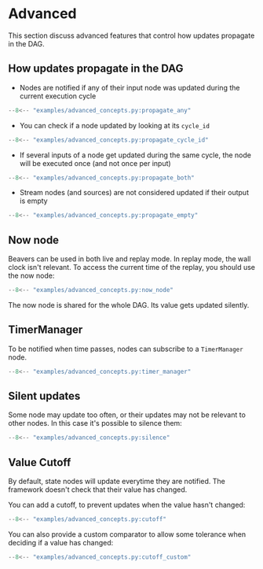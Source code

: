 # Advanced 

This section discuss advanced features that control how updates propagate in the DAG.

## How updates propagate in the DAG

- Nodes are notified if any of their input node was updated during the current execution cycle
```python
--8<-- "examples/advanced_concepts.py:propagate_any"
```
- You can check if a node updated by looking at its `cycle_id`
```python
--8<-- "examples/advanced_concepts.py:propagate_cycle_id"
```
- If several inputs of a node get updated during the same cycle, the node will be executed once (and not once per input)
```python
--8<-- "examples/advanced_concepts.py:propagate_both"
```
- Stream nodes (and sources) are not considered updated if their output is empty
```python
--8<-- "examples/advanced_concepts.py:propagate_empty"
```


## Now node

Beavers can be used in both live and replay mode. 
In replay mode, the wall clock isn't relevant. 
To access the current time of the replay, you should use the now node:

```python
--8<-- "examples/advanced_concepts.py:now_node"
```

The now node is shared for the whole DAG.
Its value gets updated silently. 

## TimerManager

To be notified when time passes, nodes can subscribe to a `TimerManager` node.

```python
--8<-- "examples/advanced_concepts.py:timer_manager"
```

## Silent updates

Some node may update too often, or their updates may not be relevant to other nodes.
In this case it's possible to silence them:

```python
--8<-- "examples/advanced_concepts.py:silence"
```

## Value Cutoff

By default, state nodes will update everytime they are notified. 
The framework doesn't check that their value has changed.

You can add a cutoff, to prevent updates when the value hasn't changed:

```python
--8<-- "examples/advanced_concepts.py:cutoff"
```

You can also provide a custom comparator to allow some tolerance when deciding if a value has changed:

```python
--8<-- "examples/advanced_concepts.py:cutoff_custom"
```
